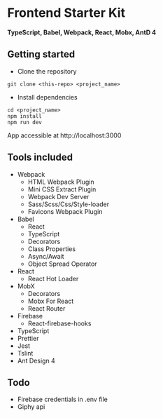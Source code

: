 # Frontend Starter Kit

**TypeScript, Babel, Webpack, React, Mobx, AntD 4**

## Getting started

-   Clone the repository

```
git clone <this-repo> <project_name>
```

-   Install dependencies

```
cd <project_name>
npm install
npm run dev
```

App accessible at http://localhost:3000

## Tools included

-   Webpack
    -   HTML Webpack Plugin
    -   Mini CSS Extract Plugin
    -   Webpack Dev Server
    -   Sass/Scss/Css/Style-loader
    -   Favicons Webpack Plugin
-   Babel
    -   React
    -   TypeScript
    -   Decorators
    -   Class Properties
    -   Async/Await
    -   Object Spread Operator
-   React
    -   React Hot Loader
-   MobX
    -   Decorators
    -   Mobx For React
    -   React Router
-   Firebase
    -   React-firebase-hooks
-   TypeScript
-   Prettier
-   Jest
-   Tslint
-   Ant Design 4

## Todo

-   Firebase credentials in .env file
-   Giphy api
